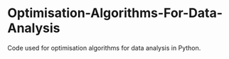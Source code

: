# Optimisation-Algorithms-For-Data-Analysis
Code used for optimisation algorithms for data analysis in Python.
